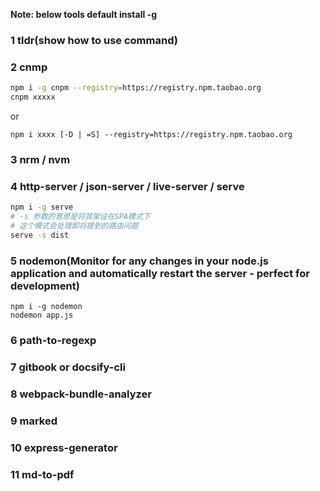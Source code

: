 **Note: below tools default install -g**

### 1 tldr(show how to use command)

### 2 cnmp
```bash
npm i -g cnpm --registry=https://registry.npm.taobao.org
cnpm xxxxx
```
or
```
npm i xxxx [-D | =S] --registry=https://registry.npm.taobao.org
```

### 3 nrm / nvm
### 4 http-server / json-server /  live-server / serve
  ```bash
npm i -g serve
# -s 参数的意思是将其架设在SPA模式下
# 这个模式会处理即将提到的路由问题
serve -s dist
  ```

### 5 nodemon(Monitor for any changes in your node.js application and automatically restart the server - perfect for development)

   ```
npm i -g nodemon
nodemon app.js
   ```

### 6 path-to-regexp

### 7 gitbook or docsify-cli

### 8 webpack-bundle-analyzer

### 9 marked

### 10 express-generator

### 11 md-to-pdf
